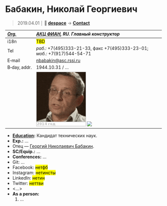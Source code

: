 # Бабакин, Николай Георгиевич
> 2019.04.01 ┊ **🚀 [despace](index.md)** → **[Contact](contact.md)**

|*[Org.](contact.md)*|*[АКЦ ФИАН](zz_asc_fian.md), RU. Главный конструктор*|
|:--|:--|
|i18n| <mark>TBD</mark> |
|Tel| *раб.:* +7(495)333-21-33, факс +7(495)333-23-01; *моб.:* +7(917)544-54-71 |
|E‑mail| <nbabakin@asc.rssi.ru> |
|B‑day, addr.| 1944.10.31 / … |
|| [![](f/contact/b/babakin_002_animated.gif)](f/contact/b/babakin_002_photo.jpg) [![](f/contact/b/babakin_002_sign_thumb.jpg)](f/contact/b/babakin_002_sign.png) |

   - **[Education](edu.md):** Кандидат технических наук.
   - **Exp.:** …
   -  Отец — [Георгий Николаевич Бабакин](zz_babakin1.md).
   - **SC/Equip.:** …
   - **Conferences:** …
   - Git: …
   - Facebook: <mark>нетфб</mark>
   - Instagram: <mark>нетинсты</mark>
   - LinkedIn: <mark>нетин</mark>
   - Twitter: <mark>неттви</mark>
   - <…>
   - **As a person:**
      1. …
